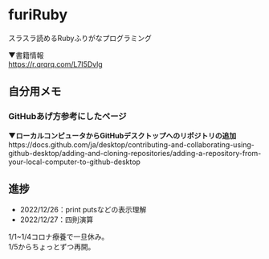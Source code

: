 # furiRuby
スラスラ読めるRubyふりがなプログラミング

▼書籍情報<br>
https://r.qrqrq.com/L7I5Dvlg



<h2>自分用メモ</h2>
<h3>GitHubあげ方参考にしたページ</h3>
<span style="font-weight: bold;">▼ローカルコンピュータからGitHubデスクトップへのリポジトリの追加</span><br>
https://docs.github.com/ja/desktop/contributing-and-collaborating-using-github-desktop/adding-and-cloning-repositories/adding-a-repository-from-your-local-computer-to-github-desktop

<h2>進捗</h2>
<ul>
<li>2022/12/26：print putsなどの表示理解</li>
<li>2022/12/27：四則演算</li>
</ul>

1/1~1/4コロナ療養で一旦休み。<br>
1/5からちょっとずつ再開。
